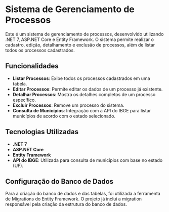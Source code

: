 # Sistema de Gerenciamento de Processos

Este é um sistema de gerenciamento de processos, desenvolvido utilizando .NET 7, ASP.NET Core e Entity Framework. O sistema permite realizar o cadastro, edição, detalhamento e exclusão de processos, além de listar todos os processos cadastrados.

## Funcionalidades

- **Listar Processos**: Exibe todos os processos cadastrados em uma tabela.
- **Editar Processos**: Permite editar os dados de um processo já existente.
- **Detalhar Processos**: Mostra os detalhes completos de um processo específico.
- **Excluir Processos**: Remove um processo do sistema.
- **Consulta de Municípios**: Integração com a API do IBGE para listar municípios de acordo com o estado selecionado.

## Tecnologias Utilizadas

- **.NET 7**
- **ASP.NET Core**
- **Entity Framework**
- **API do IBGE**: Utilizada para consulta de municípios com base no estado (UF).

## Configuração do Banco de Dados

Para a criação do banco de dados e das tabelas, foi utilizada a ferramenta de Migrations do Entity Framework. O projeto já inclui a migration responsável pela criação da estrutura do banco de dados.

